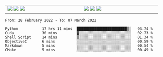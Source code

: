 <!-- ![Anurag's github stats](https://github-readme-stats.vercel.app/api?username=tfwang96&count_private=true&show_icons=true&bg_color=ffffff,a9a9a9,ff0000&text_color=ffffff&title_color=ffffff&icon_color=ffffff) -->


<table cellspacing="0" cellpadding="0" style="border-collapse: collapse; border: none;">
  <tbody>
  <tr style="border: none;">
    <td width="500px" style="border: none; vertical-align: top;">
      <img src="https://github.com/tfwang96/tfwang96/blob/main/header.svg">
      <img src="https://github.com/tfwang96/tfwang96/blob/main/repositories.svg">
<!--       <img src="https://github.com/tfwang96/tfwang96/blob/main/posts.svg"> -->
      <img src="https://github.com/tfwang96/tfwang96/blob/main/languages.svg">
<!--       <img src="https://github.com/tfwang96/tfwang96/blob/main/topics.svg"> -->
    </td>
    <td width="500px" style="border: none; vertical-align: top;">
       <img src="https://github.com/tfwang96/tfwang96/blob/main/followup.svg">
      <img src="https://github.com/tfwang96/tfwang96/blob/main/reactions.svg">
      <img src="https://github.com/tfwang96/tfwang96/blob/main/activity-community.svg">
<!--       <img src="https://github.com/tfwang96/tfwang96/blob/main/stackoverflow.svg"> -->
<!--       <img src="https://github.com/tfwang96/tfwang96/blob/main/achievements.svg"> -->
    </td>
  </tr>
  </tbody>
</table>

<!--START_SECTION:waka-->

```text
From: 28 February 2022 - To: 07 March 2022

Python           17 hrs 11 mins  ███████████████████████▒░   93.74 %
Cuda             30 mins         ▓░░░░░░░░░░░░░░░░░░░░░░░░   02.73 %
Shell Script     14 mins         ▒░░░░░░░░░░░░░░░░░░░░░░░░   01.34 %
ObjectiveC       6 mins          ░░░░░░░░░░░░░░░░░░░░░░░░░   00.59 %
Markdown         5 mins          ░░░░░░░░░░░░░░░░░░░░░░░░░   00.54 %
CMake            5 mins          ░░░░░░░░░░░░░░░░░░░░░░░░░   00.49 %
```

<!--END_SECTION:waka-->
